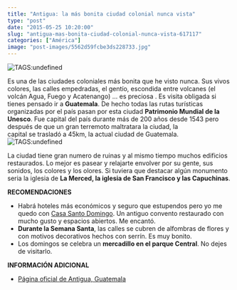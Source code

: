 ```yaml
---
title: "Antigua: la más bonita ciudad colonial nunca vista"
type: "post"
date: "2015-05-25 10:20:00"
slug: "antigua-mas-bonita-ciudad-colonial-nunca-vista-617117"
categories: ["América"]
image: "post-images/5562d59fcbe3ds228733.jpg"
---
```


 ![ TAGS:undefined](post-images/5562d59fcbe3ds228733.jpg "Antigua")

 Es una de las ciudades coloniales más bonita que he visto nunca. Sus vivos colores, las calles empedradas, el gentío, escondida entre volcanes (el volcán Agua, Fuego y Acatenango) ... es preciosa . Es visita obligada si tienes pensado ir a **Guatemala**. De hecho todas las rutas turísticas organizadas por el país pasan por esta ciudad **Patrimonio Mundial de la Unesco**. Fue capital del país durante más de 200 años desde 1543 pero después de que un gran terremoto maltratara la ciudad, la  
 capital se trasladó a 45km, la actual ciudad de Guatemala.![ TAGS:undefined](post-images/5562d59dd59b8s47380.jpg)

 La ciudad tiene gran numero de ruinas y al mismo tiempo muchos edificios restaurados. Lo mejor es pasear y relajarte envolver por su gente, sus sonidos, los colores y los olores. Si tuviera que destacar algún monumento seria la iglesia de **La Merced, la iglesia de San Francisco y las Capuchinas**.

 **RECOMENDACIONES**

- Habrá hoteles más económicos y seguro que estupendos pero yo me quedo con [Casa Santo Domingo](http://www.missviajes.com/hotel-casa-santo-domingo-5003). Un antiguo convento restaurado con mucho gusto y espacios abiertos. Me encantó.
- **Durante la Semana Santa**, las calles se cubren de alfombras de flores y con motivos decorativos hechos con serrín. Es muy bonito.
- Los domingos se celebra un **mercadillo en el parque Central**. No dejes de visitarlo.

 **INFORMACIÓN ADICIONAL**

- [Página oficial de Antigua, Guatemala](http://www.antiguaguatemala.info/)
